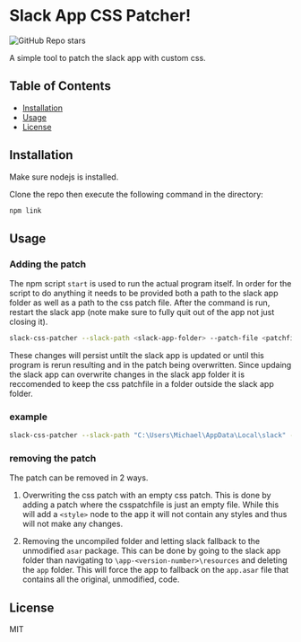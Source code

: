 # Slack App CSS Patcher!

![GitHub Repo stars](https://img.shields.io/github/stars/Mkassabov/slack-css-patcher?style=social)

A simple tool to patch the slack app with custom css.

## Table of Contents

- [Installation](#installation)
- [Usage](#usage)
- [License](#license)

## Installation

Make sure nodejs is installed.

Clone the repo then execute the following command in the directory:

```sh
npm link
```

## Usage

### Adding the patch

The npm script `start` is used to run the actual program itself. In order for the script to do anything it needs to be provided both a path to the slack app folder as well as a path to the css patch file. After the command is run, restart the slack app (note make sure to fully quit out of the app not just closing it).

```sh
slack-css-patcher --slack-path <slack-app-folder> --patch-file <patchfile-path>.css
```

These changes will persist untilt the slack app is updated or until this program is rerun resulting and in the patch being overwritten. Since updaing the slack app can overwrite changes in the slack app folder it is reccomended to keep the css patchfile in a folder outside the slack app folder.

### example

```sh
slack-css-patcher --slack-path "C:\Users\Michael\AppData\Local\slack" --patch-file "patch.css"
```

### removing the patch

The patch can be removed in 2 ways.

1. Overwriting the css patch with an empty css patch. This is done by adding a patch where the csspatchfile is just an empty file. While this will add a `<style>` node to the app it will not contain any styles and thus will not make any changes.

2. Removing the uncompiled folder and letting slack fallback to the unmodified `asar` package. This can be done by going to the slack app folder than navigating to `\app-<version-number>\resources` and deleting the `app` folder. This will force the app to fallback on the `app.asar` file that contains all the original, unmodified, code.

## License

MIT
